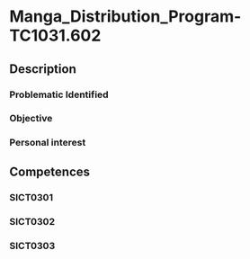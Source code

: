 # Manga_Distribution_Program-TC1031.602

## Description

### Problematic Identified


### Objective


### Personal interest


## Competences

### SICT0301 


### SICT0302


### SICT0303
